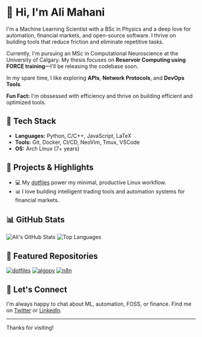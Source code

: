 # 👋 Hi, I'm Ali Mahani

I'm a Machine Learning Scientist with a BSc in Physics and a deep love for automation, financial markets, and open-source software. I thrive on building tools that reduce friction and eliminate repetitive tasks.

Currently, I'm pursuing an MSc in Computational Neuroscience at the University of Calgary. My thesis focuses on 
**Reservoir Computing using FORCE training**—I'll be releasing the codebase soon.

In my spare time, I like exploring **APIs**, **Network Protocols**, and **DevOps Tools**.

**Fun Fact:** I'm obssessed with efficiency and thrive on building efficient and optimized tools.

## 🧰 Tech Stack

- **Languages:** Python, C/C++, JavaScript, LaTeX  
- **Tools:** Git, Docker, CI/CD, NeoVim, Tmux, VSCode  
- **OS:** Arch Linux (7+ years)

## 🧠 Projects & Highlights

- 💻 My [dotfiles](https://github.com/themahani/dotfiles) power my minimal, productive Linux workflow.
- 📊 I love building intelligent trading tools and automation systems for financial markets.

## 📊 GitHub Stats

![Ali's GitHub Stats](https://github-readme-stats.vercel.app/api?username=themahani&show_icons=true&theme=default)
![Top Languages](https://github-readme-stats.vercel.app/api/top-langs/?username=themahani&layout=compact&theme=default)

## 📌 Featured Repositories

[![dotfiles](https://github-readme-stats.vercel.app/api/pin/?username=themahani&repo=dotfiles&theme=transparent)](https://github.com/themahani/dotfiles)
[![algopy](https://github-readme-stats.vercel.app/api/pin/?username=themahani&repo=algopy&theme=transparent)](https://github.com/themahani/algopy)
[![n8n](https://github-readme-stats.vercel.app/api/pin/?username=themahani&repo=n8n&theme=transparent)](https://github.com/themahani/n8n)
<!-- [![thesis-template](https://github-readme-stats.vercel.app/api/pin/?username=themahani&repo=thesis-template)](https://github.com/themahani/thesis-template)
-->

## 🤝 Let's Connect

I'm always happy to chat about ML, automation, FOSS, or finance.
Find me on [Twitter](https://twitter.com/themahani) or [LinkedIn](https://linkedin.com/in/ali-a-mahani).

---

Thanks for visiting!
